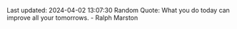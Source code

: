 Last updated: 2024-04-02 13:07:30
Random Quote: What you do today can improve all your tomorrows. - Ralph Marston